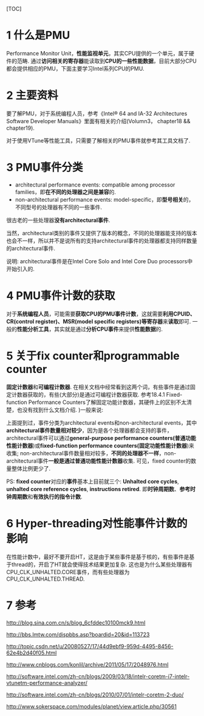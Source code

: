 [TOC]

# 1 什么是PMU

Performance Monitor Unit，**性能监视单元**，其实CPU提供的一个单元，属于硬件的范畴. 通过**访问相关的寄存器**能读取到**CPU的一些性能数据**，目前大部分CPU都会提供相应的PMU，下面主要学习Intel系列CPU的PMU. 

# 2 主要资料

要了解PMU，对于系统编程人员，参考《Intel® 64 and IA-32 Architectures Software Developer Manuals》里面有相关的介绍(Volumn3， chapter18 && chapter19). 

对于使用VTune等性能工具，只需要了解相关的PMU事件就参考其工具文档了. 

# 3 PMU事件分类

- architectural performance events: compatible among processor families，即**在不同的处理器之间是兼容**的. 
- non\-architectural performance events: model-specific，即**型号相关**的，不同型号的处理器有不同的一些事件. 

很古老的一些处理器**没有architectural事件**. 

当然，architectural类别的事件又提供了版本的概念，不同的处理器能支持的版本也会不一样，所以并不是说所有的支持architectural事件的处理器都支持同样数量的architectural事件. 

说明: architectural事件是在Intel Core Solo and Intel Core Duo processors中开始引入的. 

# 4 PMU事件计数的获取

对于**系统编程人员**，可能需要**获取CPU的PMU事件计数**，这就需要**利用CPUID、CR(control register)、MSR(model specific registers)等寄存器**来**读取**即可. 一般的**性能分析工具**，其实就是通过**分析CPU事件**来提供**性能数据**的. 

# 5 关于fix counter和programmable counter

**固定计数器**和**可编程计数器**. 在相关文档中经常看到这两个词，有些事件是通过固定计数器获取的，有些(大部分)是通过可编程计数器获取. 参考18.4.1 Fixed-function Performance Counters了解固定功能计数器，其硬件上的区别不太清楚，也没有找到什么文档介绍. )一般来说: 

上面提到过，事件分类为architectural events和non-architectural events，其中**architectural事件数量相对较少**，因为是各个处理器都会支持的事件，architectural事件可以通过**general\-purpose performance counters(普通功能性能计数器**)或**fixed\-function performance counters(固定功能性能计数器**)来收集; non\-architectural事件数量相对较多，**不同的处理器不一样**，non\-architectural事件**一般是通过普通功能性能计数器**收集. 可见，fixed counter的数量整体比例更少了. 

PS: **fixed counter**对应的**事件**基本上目前就三个: **Unhalted core cycles**, **unhalted core reference cycles**, **instructions retired**. 即**时钟周期数**、**参考时钟周期数**和**有效执行的指令计数**. 

# 6 Hyper\-threading对性能事件计数的影响

在性能计数中，最好不要开启HT，这是由于某些事件是基于核的，有些事件是基于thread的，开启了HT就会使得技术结果更加复杂. 这也是为什么某些处理器有CPU\_CLK\_UNHALTED\.CORE事件，而有些处理器为CPU\_CLK\_UNHALTED\.THREAD. 

# 7 参考

http://blog.sina.com.cn/s/blog_6cfddec10100mck9.html

http://bbs.lmtw.com/dispbbs.asp?boardid=20&id=113723

http://topic.csdn.net/u/20080527/17/44d9ebf9-959d-4495-8456-62e4b2d40f05.html

http://www.cnblogs.com/konlil/archive/2011/05/17/2048976.html

http://software.intel.com/zh-cn/blogs/2009/03/18/intelr-coretm-i7-intelr-vtunetm-performance-analyzer/

http://software.intel.com/zh-cn/blogs/2010/07/01/intelr-coretm-2-duo/

http://www.sokerspace.com/modules/planet/view.article.php/30561